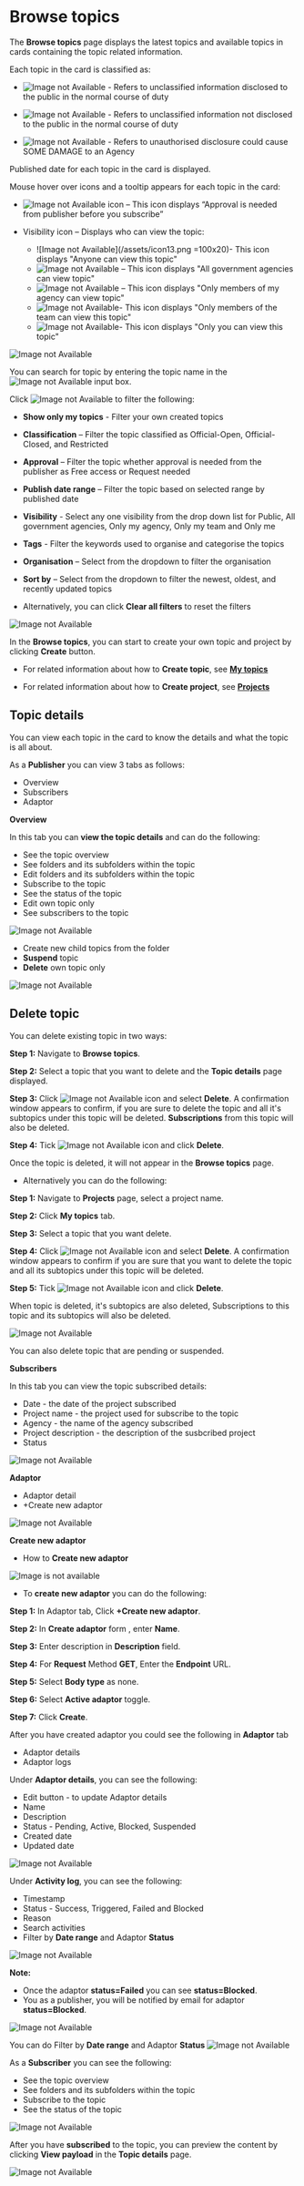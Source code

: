 
# Browse topics

The **Browse topics** page displays the latest topics and available topics in cards containing the topic related information. 

Each topic in the card is classified as:


- ![Image not Available](/assets/icon1.png) - Refers to unclassified information disclosed to the public in the normal course of duty

- ![Image not Available](/assets/icon2.png) - Refers to unclassified information not disclosed to the public in the normal course of duty

- ![Image not Available](/assets/icon3.png) - Refers to unauthorised disclosure could cause SOME DAMAGE to an Agency

Published date for each topic in the card is displayed. 

Mouse hover over icons and a tooltip appears for each topic in the card: 

- ![Image not Available](/assets/icon4.png) icon – This icon displays “Approval is needed from publisher before you subscribe” 

- Visibility icon – Displays who can view the topic: 
  - ![Image not Available](/assets/icon13.png =100x20)- This icon displays "Anyone can view this topic"
  - ![Image not Available](/assets/icon5.png) – This icon displays "All government agencies can view topic"
  - ![Image not Available](/assets/icon6.png) – This icon displays "Only members of my agency can view topic" 
  - ![Image not Available](/assets/icon12.png)- This icon displays "Only members of the team can view this topic"
  - ![Image not Available](/assets/icon11.png)- This icon displays "Only you can view this topic"

  
 ![Image not Available](/assets/Fig1.png)   

You can search for topic by entering the topic name in the ![Image not Available](/assets/icon7.png) input box. 

Click ![Image not Available](/assets/icon8.png) to filter the following:

- **Show only my topics** - Filter your own created topics
- **Classification** – Filter the topic classified as Official-Open, Official-Closed, and Restricted
- **Approval** – Filter the topic whether approval is needed from the publisher as Free access or Request needed
- **Publish date range** – Filter the topic based on selected range by published date
- **Visibility** - Select any one visibility from the drop down list for Public, All government agencies, Only my agency, Only my team and Only me
- **Tags** - Filter the keywords used to organise and categorise the topics
- **Organisation** – Select from the dropdown to filter the organisation
- **Sort by** – Select from the dropdown to filter the newest, oldest, and recently updated topics

- Alternatively, you can click **Clear all filters** to reset the filters

![Image not Available](/assets/Fig29a.png)

In the **Browse topics**, you can start to create your own topic and project by clicking **Create** button. 

- For related information about how to **Create topic**, see **[My topics](/User%20Guide/Projects.html#my-topics)**

- For related information about how to **Create project**, see **[Projects](/User%20Guide/Projects.html)**


## Topic details

You can view each topic in the card to know the details and what the topic is all about.

As a **Publisher** you can view 3 tabs as follows:

- Overview
- Subscribers 
- Adaptor

**Overview** 

In this tab you can **view the topic details** and can do the following: 

- See the topic overview
- See folders and its subfolders within the topic
- Edit folders and its subfolders within the topic
- Subscribe to the topic
- See the status of the topic
- Edit own topic only
- See subscribers to the topic

![Image not Available](/assets/Fig30.png)

- Create new child topics from the folder
- **Suspend** topic
- **Delete** own topic only

![Image not Available](/assets/Fig93.png)

## Delete topic ##

You can delete existing topic in two ways:

**Step 1:** Navigate to **Browse topics**.

**Step 2:** Select a topic that you want to delete and the **Topic details** page displayed.

**Step 3:** Click ![Image not Available](/assets/icon9.png) icon and select **Delete**. A confirmation window appears to confirm, if you are sure to delete the topic and all it's subtopics under this topic will be deleted. **Subscriptions** from this topic will also be deleted. 

**Step 4:** Tick ![Image not Available](/assets/icon10.png) icon and click **Delete**. 

Once the topic is deleted, it will not appear in the **Browse topics** page.

- Alternatively you can do the following:

**Step 1:** Navigate to **Projects** page, select a project name.

**Step 2:** Click **My topics** tab.

**Step 3:** Select a topic that you want delete. 

**Step 4:** Click ![Image not Available](/assets/icon9.png) icon and select **Delete**. A confirmation window appears to confirm if you are sure that you want to delete the topic and all its subtopics under this topic will be deleted. 

**Step 5:** Tick ![Image not Available](/assets/icon10.png) icon and click **Delete**. 

When topic is deleted, it's subtopics are also deleted, Subscriptions to this topic and its subtopics will also be deleted. 

![Image not Available](/assets/Fig54a.png)

You can also delete topic that are pending or suspended.

**Subscribers**

In this tab you can view the topic subscribed details: 

- Date - the date of the project subscribed
- Project name - the project used for subscribe to the topic
- Agency - the name of the agency subscribed
- Project description - the description of the susbcribed project 
- Status

![Image not Available](/assets/Fig79.png)

**Adaptor**

- Adaptor detail
- +Create new adaptor

![Image not Available](/assets/Fig80.png)

**Create new adaptor**

- How to **Create new adaptor**

![Image is not available](/assets/vid2howtocreatenewadaptor.gif)

- To **create new adaptor** you can do the following:

**Step 1:** In Adaptor tab, Click **+Create new adaptor**.

**Step 2:** In **Create adaptor** form , enter **Name**.

**Step 3:** Enter description in **Description** field.

**Step 4:** For **Request** Method **GET**, Enter the **Endpoint** URL.

**Step 5:** Select **Body type** as none.

**Step 6:** Select **Active adaptor** toggle.

**Step 7:** Click **Create**.

After you have created adaptor you could see the following in **Adaptor** tab

- Adaptor details
- Adaptor logs

Under **Adaptor details**, you can see the following:

- Edit button - to update Adaptor details
- Name
- Description
- Status - Pending, Active, Blocked, Suspended
- Created date
- Updated date

![Image not Available](/assets/Fig81.png)

Under **Activity log**, you can see the following:

- Timestamp
- Status - Success, Triggered, Failed and Blocked
- Reason
- Search activities
- Filter by **Date range** and Adaptor **Status**

![Image not Available](/assets/Fig82.png)

**Note:**

- Once the adaptor **status=Failed** you can see **status=Blocked**.
- You as a publisher, you will be notified by email for adaptor **status=Blocked**.

![Image not Available](/assets/Fig84.png)

You can do Filter by **Date range** and Adaptor **Status**
![Image not Available](/assets/Fig85.png)

As a **Subscriber** you can see the following:

- See the topic overview
- See folders and its subfolders within the topic
- Subscribe to the topic
- See the status of the topic

![Image not Available](/assets/Fig78.png)

After you have **subscribed** to the topic, you can preview the content by clicking **View payload** in the **Topic details** page. 

![Image not Available](/assets/Fig83.png)

